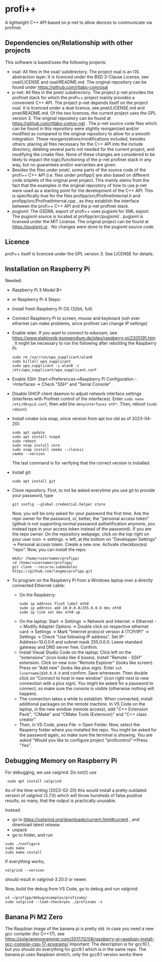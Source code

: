 # profi++
A lightwight C++ API based on p-net to allow devices to communicate via profinet.

## Dependencies on/Relationship with other projects
This software is based/uses the following projects:
- osal: All files in the osal/ subdirectory. The project osal is an OS abstraction layer. It is licenced under the BSD 3-Clause License, see osal/LICENSE and osal/README.md. The original repository can be found under https://github.com/rtlabs-com/osal
- p-net: All files in the pnet/ subdirectory. The project p-net provides the profinet stack for which the profi++ project mainly provides a convenient C++ API. The project p-net depends itself on the project osal. It is licenced under a dual licence, see pnet/LICENSE.md and pnet/README.md. Of the two licences, the current project uses the GPL version 3. The original repository can be found at https://github.com/rtlabs-com/p-net . The p-net source code files which can be found in this repository were slightly reorganized and/or modified as compared to the original repository to allow for a smooth integration. These reorganizations/modifications included, besides others: placing all files necessary for the C++ API into the include directory, deleting several parts not needed for the current project, and modifying the cmake files. None of these changes are considered to be likely to impact the logic/functioning of the p-net profinet stack in any way, but no guarantees and/or warranties are given. 
- Besides the files under pnet/, some parts of the source code of the profi++ C++ API (i.e. files under profipp/) are also based on different code sniplets of the original pnet project. This mainly stems from the fact that the examples in the original repository of how to use p-net were used as a starting point for the development of the C++ API. This is specifically true for the files profipp/src/ProfinetInternal.h and profipp/src/ProfinetInternal.cpp , as they establish the interface between the profi++ C++ API and the p-net profinet stack.
- pugixml: The GSDML export of profi++ uses pugixml for XML export. The pugixml source is located at profipp/src/pugixml/ . pugixml is licensed under the MIT License. The original project can be found at https://pugixml.or . No changes were done to the pugixml source code.

## Licence
profi++ itself is licenced under the GPL version 3. See LICENSE for details. 

## Installation on Raspberry Pi
Needed: 
- Raspberry Pi 3 Model B+
- or Raspberry Pi 4
Steps:
- Install fresh Raspberry Pi OS (32bit, full)
- Connect Raspberry Pi to screen, mouse and keyboard (ssh over ethernet can make problems, since profinet can change IP settings)
- Enable wlan. If you want to connect to eduroam, see https://www.elektronik-kompendium.de/sites/raspberry-pi/2205191.htm . It might be necessary to run the following after rebotting the Raspberry Pi:
	```
	sudo rm /var/run/wpa_supplicant/wlan0
	sudo killall wpa_supplicant
	sudo wpa_supplicant -i wlan0 -c /etc/wpa_supplicant/wpa_supplicant.conf
	```
	
- Enable SSH: Start->Preferences->Raspberry Pi Configuration ->Interfaces -> Check "SSH" and "Serial Console"
- Disable DHCP client daemon to adjust network interface settings (interferes with Profinet control of the interfaces): Enter `sudo nano /etc/dhcpcd.conf`, then add line `denyinterfaces eth*`. Then, reboot (`sudo reboot`)
- Install cmake (via snap, since version from apt too old as of 2023-04-20):
  ```
  sudo apt update
  sudo apt install snapd
  sudo reboot
  sudo snap install core
  sudo snap install cmake --classic
  cmake --version
  ```
  The last command is for verifying that the correct version is installed.
- Install git:
  ```
  sudo apt install git
  ```
- Clone repository. First, to not be asked everytime you use git to provide your password, type
  ```
  git config --global credential.helper store
  ```
  Now, you will be only asked for your password the first time. Ask the repo owner for the password, or, better, the "personal access token" (github is not supporting normal password authetification anymore, you instead type in your access token instead of the password). If you are the repo owner: On the repository webpage, click on the top right on your user icon -> settings -> left, at the bottom on "Developper Settings" -> Personal access token. Create a new one. Activate checkbox(es) "repo".
  Now, you can install the repo:
  ```
  mkdir /home/<username>/profipp/
  cd /home/<username>/profipp/
  git clone --recurse-submodules https://github.com/langmo/profipp.git
  ```
- To program on the Raspberry Pi from a Windows laptop over a directly connected Ethernet cable:
  - On the Raspberry:
    ```
	sudo ip address flush label eth0
    sudo ip address add 10.0.0.8/255.0.0.0 dev eth0
	sudo ip link set dev eth0 up
    ```
  - On the laptop:
    Start -> Settings -> Network and Internet -> Ethernet -> Modify Adapter Options -> Double click on respective ethernet card -> Settings -> Mark "Internet protocol version 4 (TCP/IP)" -> Settings -> Check "Use following IP address". Set IP-Address=10.0.0.6 and subnet mask 255.0.0.0. Leave standard gateway and DNS server free. Confirm.
  - Install Visual Studio Code on the laptop:
    Click left on the "extensions" (icon looks like 4 boxes). Install "Remote - SSH" extension. Click on new icon "Remote Explorer" (looks like screen). Press on "Add new" (looks like plus sign). Enter `ssh [username]@10.0.0.8` and confirm. Save whereever. Then double click on "Connect to host in new window" (icon right next to new connection with a plus sign). You might be asked for a password to connect, so make sure the console is visible (otherwise nothing will happen).
  - The connection takes a while to establish. When connected, install additional packages on the remote machine. In VS Code on the laptop, in the new window (remote access), add "C++ Extension Pack", "CMake" and "CMake Tools (Extension)" and "C++ class creator"
  - Then, in VS Code, press File -> Open Folder. Now, select the Rasperry folder where you installed the repo. You might be asked for the password again, so make sure the terminal is showing. You are asked "Would you like to configure project "proficontrol"->Press "Yes".
  
## Debugging Memory on Raspberry Pi
For debugging, we use valgrind. Do not(!) use
```
 sudo apt install valgrind
```
As of the time writing (2023-02-20) this would install a pretty outdated version of valgrind (3.7.0) which will throw hundreds of false positive results; so many, that the output is practically unusable.

Instead: 
- go to https://valgrind.org/downloads/current.html#current , and download latest release
- unpack
- go to folder, and run 
```
sudo ./configure
sudo make
sudo make install
```
If everything works, 
```
valgrind --version
```
should result in valgrind-3.20.0 or newer.

Now, build the debug from VS Code, go to debug and run valgrind:
```
cd ~/profipp/debug/examples/profizumo/
sudo valgrind --leak-check=yes ./profizumo -s
```

## Banana Pi M2 Zero
The Raspbian image of the banana pi is pretty old. In case you need a new gcc compiler (for C++17), see
https://solarianprogrammer.com/2017/12/08/raspberry-pi-raspbian-install-gcc-compile-cpp-17-programs/
Important: The description is for gcc10.1, but you should do everything for gcc9.1 which is in the same repo. The banana pi uses Raspbian stretch, only the gcc9.1 version works there
